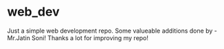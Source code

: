 # web_dev
Just a simple web development repo.
Some valueable additions done by - Mr.Jatin Soni! Thanks a lot for improving my repo!
